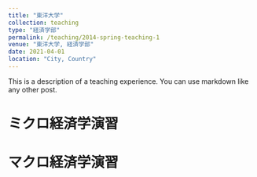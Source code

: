 ```yaml
---
title: "東洋大学"
collection: teaching
type: "経済学部"
permalink: /teaching/2014-spring-teaching-1
venue: "東洋大学, 経済学部"
date: 2021-04-01
location: "City, Country"
---
```


This is a description of a teaching experience. You can use markdown like any other post.

ミクロ経済学演習
======

マクロ経済学演習
======

<!-- Heading 3
====== -->
